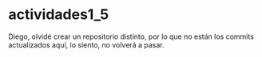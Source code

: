 # actividades1_5
Diego, olvidé crear un repositorio distinto, por lo que no están los commits actualizados aquí, lo siento, no volverá a pasar.
